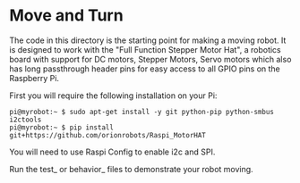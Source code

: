 # Move and Turn

The code in this directory is the starting point for making a moving robot.
It is designed to work with the "Full Function Stepper Motor Hat", a robotics board with support for DC motors, Stepper Motors, Servo motors which also has long passthrough header pins for easy access to all GPIO pins on the Raspberry Pi.

First you will require the following installation on your Pi:

    pi@myrobot:~ $ sudo apt-get install -y git python-pip python-smbus i2ctools
    pi@myrobot:~ $ pip install git+https://github.com/orionrobots/Raspi_MotorHAT

You will need to use Raspi Config to enable i2c and SPI.

Run the test_ or behavior_ files to demonstrate your robot moving.

